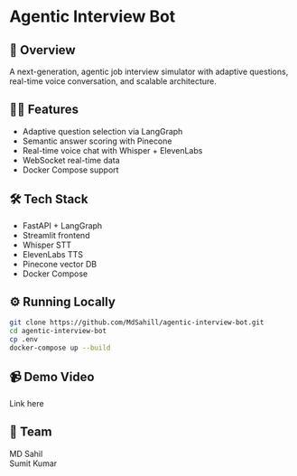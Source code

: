 # Agentic Interview Bot

## 🚀 Overview
A next-generation, agentic job interview simulator with adaptive questions, real-time voice conversation, and scalable architecture.

## 👨‍💻 Features
- Adaptive question selection via LangGraph
- Semantic answer scoring with Pinecone
- Real-time voice chat with Whisper + ElevenLabs
- WebSocket real-time data
- Docker Compose support

## 🛠 Tech Stack
- FastAPI + LangGraph
- Streamlit frontend
- Whisper STT
- ElevenLabs TTS
- Pinecone vector DB
- Docker Compose

## ⚙️ Running Locally

```bash
git clone https://github.com/MdSahill/agentic-interview-bot.git
cd agentic-interview-bot
cp .env
docker-compose up --build
```
## 📹 Demo Video
Link here

## 🤝 Team
MD Sahil</br>
Sumit Kumar
